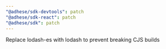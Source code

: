 ```yaml
---
"@adhese/sdk-devtools": patch
"@adhese/sdk-react": patch
"@adhese/sdk": patch
---
```


Replace lodash-es with lodash to prevent breaking CJS builds
